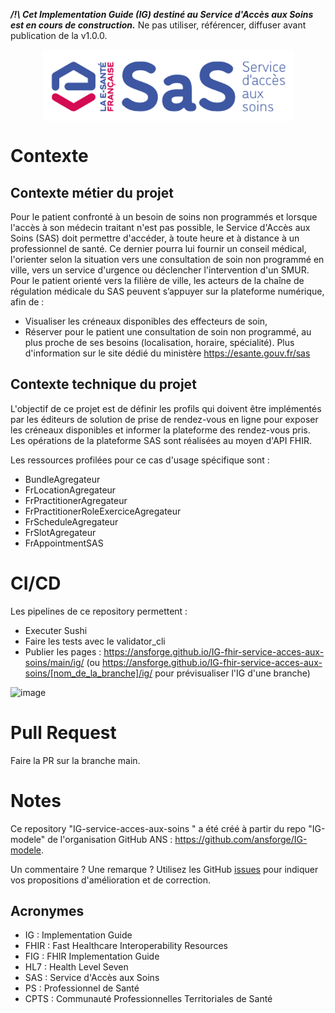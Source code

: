 ***/!\ Cet Implementation Guide (IG) destiné au Service d'Accès aux Soins est en cours de construction.***
Ne pas utiliser, référencer, diffuser avant publication de la v1.0.0.

<div align="center">
<figure>
<img alt="Service d'Accès aux Soins (SAS)" src="input/images/sas_logo.png" align="middle">
</figure>
</div>

# Contexte

## Contexte métier du projet
Pour le patient confronté à un besoin de soins non programmés et lorsque l'accès à son médecin traitant n'est pas possible, le Service d'Accès aux Soins (SAS) doit permettre d'accéder, à toute heure et à distance à un professionnel de santé. Ce dernier pourra lui fournir un conseil médical, l'orienter selon la situation vers une consultation de soin non programmé en ville, vers un service d'urgence ou déclencher l'intervention d'un SMUR.
Pour le patient orienté vers la filière de ville, les acteurs de la chaîne de régulation médicale du SAS peuvent s’appuyer sur la plateforme numérique, afin de :
- Visualiser les créneaux disponibles des effecteurs de soin,
- Réserver pour le patient une consultation de soin non programmé, au plus proche de ses besoins (localisation, horaire, spécialité).
Plus d'information sur le site dédié du ministère https://esante.gouv.fr/sas

## Contexte technique du projet
L'objectif de ce projet est de définir les profils qui doivent être implémentés par les éditeurs de solution de prise de rendez-vous en ligne pour exposer les créneaux disponibles et informer la plateforme des rendez-vous pris.
Les opérations de la plateforme SAS sont réalisées au moyen d'API FHIR.

Les ressources profilées pour ce cas d'usage spécifique sont :
- BundleAgregateur
- FrLocationAgregateur
- FrPractitionerAgregateur
- FrPractitionerRoleExerciceAgregateur
- FrScheduleAgregateur
- FrSlotAgregateur
- FrAppointmentSAS

# CI/CD
Les pipelines de ce repository permettent : 
* Executer  Sushi
* Faire les tests avec le validator_cli
* Publier les pages :  https://ansforge.github.io/IG-fhir-service-acces-aux-soins/main/ig/ (ou https://ansforge.github.io/IG-fhir-service-acces-aux-soins/[nom_de_la_branche]/ig/ pour prévisualiser l'IG d'une branche)

![image](https://user-images.githubusercontent.com/101335975/215342980-61686171-e3f8-40c5-865c-efdfc3dd52b4.png)

# Pull Request
Faire la PR sur la branche main.

# Notes
Ce repository "IG-service-acces-aux-soins " a été créé à partir du repo "IG-modele" de l'organisation GitHub ANS : <https://github.com/ansforge/IG-modele>.

Un commentaire ? Une remarque ? Utilisez les GitHub [issues](https://github.com/ansforge/IG-service-acces-aux-soins/issues) pour indiquer vos propositions d'amélioration et de correction.

## Acronymes

* IG : Implementation Guide
* FHIR : Fast Healthcare Interoperability Resources
* FIG : FHIR Implementation Guide
* HL7 : Health Level Seven
* SAS : Service d'Accès aux Soins
* PS : Professionnel de Santé
* CPTS : Communauté Professionnelles Territoriales de Santé
